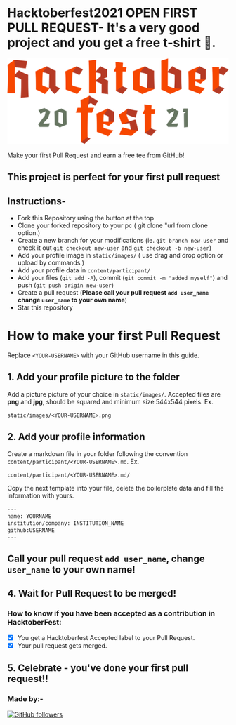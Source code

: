# Hacktoberfest2021 OPEN FIRST PULL REQUEST- It's a very good project and you get a free t-shirt 👕.
<img src="static/hacktoberfest.png" align-items=center />

Make your first Pull Request and earn a free tee from GitHub!

## This project is perfect for your first pull request

## Instructions-

- Fork this Repository using the button at the top
- Clone your forked repository to your pc ( git clone "url from clone option.)
- Create a new branch for your modifications (ie. `git branch new-user` and check it out `git checkout new-user` and `git checkout -b new-user`)
- Add your profile image in `static/images/` ( use drag and drop option or upload by commands.)
- Add your profile data in `content/participant/`
- Add your files (`git add -A`), commit (`git commit -m "added myself"`) and push (`git push origin new-user`)
- Create a pull request (**Please call your pull request `add user_name` change `user_name` to your own name**)
- Star this repository

# How to make your first Pull Request

Replace `<YOUR-USERNAME>` with your GitHub username in this guide.

## 1. Add your profile picture to the folder

Add a picture picture of your choice in `static/images/`. Accepted files are **png** and **jpg**, should be squared and minimum size 544x544 pixels. Ex.

```
static/images/<YOUR-USERNAME>.png
```


## 2. Add your profile information

Create a markdown file in your folder following the convention `content/participant/<YOUR-USERNAME>.md`. Ex.

```
content/participant/<YOUR-USERNAME>.md/
```

Copy the next template into your file, delete the boilerplate data and fill the information with yours.

```
---
name: YOURNAME
institution/company: INSTITUTION_NAME
github:USERNAME
---
```

## Call your pull request `add user_name`, change `user_name` to your own name!

## 4. Wait for Pull Request to be merged!

### How to know if you have been accepted as a contribution in HacktoberFest:

- [x] You get a Hacktoberfest Accepted label to your Pull Request.
- [x] Your pull request gets merged. 

## 5. Celebrate - you've done your first pull request!!

### Made by:-
[![GitHub followers](https://img.shields.io/github/followers/iamdevvalecha.svg?label=Follow%20@iamdevvalecha&style=social)](https://github.com/iamdevvalecha/)
